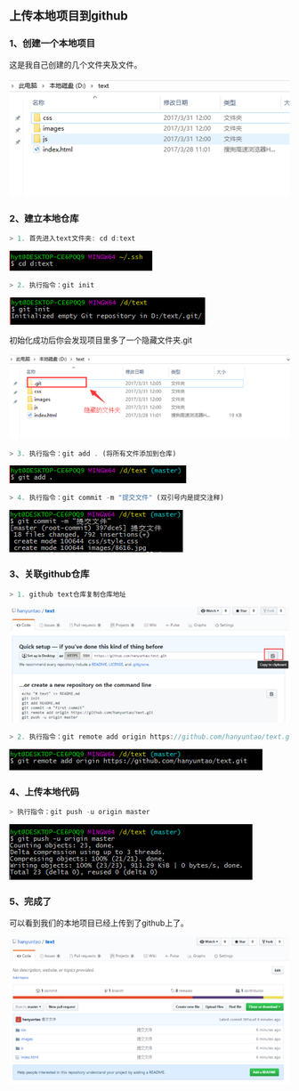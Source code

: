 ## 上传本地项目到github
### 1、创建一个本地项目
这是我自己创建的几个文件夹及文件。

![image](https://github.com/Hxiaotong/blog/blob/master/git/img/1.png)
### 2、建立本地仓库

```javascript
> 1. 首先进入text文件夹: cd d:text
```

![image](https://github.com/Hxiaotong/blog/blob/master/git/img/2.png)

```javascript
> 2. 执行指令：git init
```

![image](https://github.com/Hxiaotong/blog/blob/master/git/img/3.png)

初始化成功后你会发现项目里多了一个隐藏文件夹.git

![image](https://github.com/Hxiaotong/blog/blob/master/git/img/4.png)


```javascript
> 3. 执行指令：git add . (将所有文件添加到仓库)
```

![image](https://github.com/Hxiaotong/blog/blob/master/git/img/5.png)

```javascript
> 4. 执行指令：git commit -m "提交文件" (双引号内是提交注释)
```

![image](https://github.com/Hxiaotong/blog/blob/master/git/img/6.png)
### 3、关联github仓库
```javascript
> 1. github text仓库复制仓库地址
```

![image](https://github.com/Hxiaotong/blog/blob/master/git/img/7.png)

```javascript
> 2. 执行指令：git remote add origin https://github.com/hanyuntao/text.git
```

![image](https://github.com/Hxiaotong/blog/blob/master/git/img/8.png)
### 4、上传本地代码
```javascript
> 执行指令：git push -u origin master
```

![image](https://github.com/Hxiaotong/blog/blob/master/git/img/9.png)
### 5、完成了
可以看到我们的本地项目已经上传到了github上了。

![image](https://github.com/Hxiaotong/blog/blob/master/git/img/10.png)
